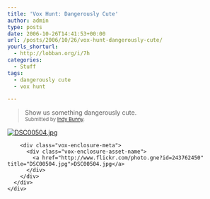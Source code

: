 ```yaml
---
title: 'Vox Hunt: Dangerously Cute'
author: admin
type: posts
date: 2006-10-26T14:41:53+00:00
url: /posts/2006/10/26/vox-hunt-dangerously-cute/
yourls_shorturl:
  - http://lobban.org/i/7h
categories:
  - Stuff
tags:
  - dangerously cute
  - vox hunt

---
```

> Show us something dangerously cute.  
> <span style="font-size: 0.8em">Submitted by <a class="enclosure-inline-user" href="http://thebunnylounge.vox.com/">Indy Bunny</a>.</span>

<div class="vox-enclosure vox-enclosure-center vox-enclosure-large vox-photo-enclosure">
  <div class="vox-enclosure-inner">
    <div class="vox-enclosure-list">
      <div class="vox-enclosure-item vox-photo-asset vox-last">
        <div class="vox-enclosure-image">
          <a href="http://www.flickr.com/photo.gne?id=243762450" title="DSC00504.jpg"><img alt="DSC00504.jpg" class="asset asset-image at-xid-6a01348743f8e2970c0133f423d94a970b" src="http://nonimage.typepad.com/.a/6a01348743f8e2970c0133f423d94a970b-320pi" /></a>
        </div>
        
        <div class="vox-enclosure-meta">
          <div class="vox-enclosure-asset-name">
            <a href="http://www.flickr.com/photo.gne?id=243762450" title="DSC00504.jpg">DSC00504.jpg</a>
          </div>
        </div>
      </div>
    </div>
  </div>
</div>

<div>
</div>